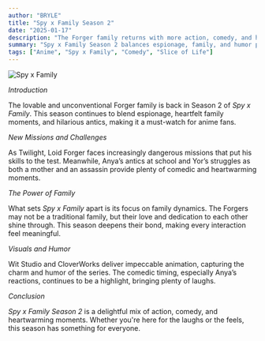 ```yaml
---
author: "BRYLE"
title: "Spy x Family Season 2"
date: "2025-01-17"
description: "The Forger family returns with more action, comedy, and heartwarming moments."
summary: "Spy x Family Season 2 balances espionage, family, and humor perfectly."
tags: ["Anime", "Spy x Family", "Comedy", "Slice of Life"]
---
```


![Spy x Family](/images/spy-x-family.jpg)

*Introduction*

The lovable and unconventional Forger family is back in Season 2 of *Spy x Family*. This season continues to blend espionage, heartfelt family moments, and hilarious antics, making it a must-watch for anime fans.

*New Missions and Challenges*

As Twilight, Loid Forger faces increasingly dangerous missions that put his skills to the test. Meanwhile, Anya’s antics at school and Yor’s struggles as both a mother and an assassin provide plenty of comedic and heartwarming moments.

*The Power of Family*

What sets *Spy x Family* apart is its focus on family dynamics. The Forgers may not be a traditional family, but their love and dedication to each other shine through. This season deepens their bond, making every interaction feel meaningful.

*Visuals and Humor*

Wit Studio and CloverWorks deliver impeccable animation, capturing the charm and humor of the series. The comedic timing, especially Anya’s reactions, continues to be a highlight, bringing plenty of laughs.

*Conclusion*

*Spy x Family Season 2* is a delightful mix of action, comedy, and heartwarming moments. Whether you're here for the laughs or the feels, this season has something for everyone.
